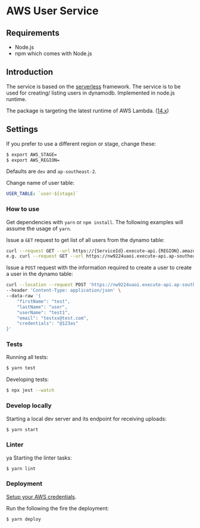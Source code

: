 # AWS User Service

## Requirements

* Node.js
* npm which comes with Node.js

## Introduction

The service is based on the [serverless](https://serverless.com/) framework. The service is to be used for creating/ listing users in dynamodb. Implemented in node.js runtime.

The package is targeting the latest runtime of AWS Lambda. ([14.x](https://docs.aws.amazon.com/lambda/latest/dg/lambda-runtimes.html))

## Settings

If you prefer to use a different region or stage, change these:

```sh
$ export AWS_STAGE=
$ export AWS_REGION=
```

Defaults are `dev` and `ap-southeast-2`.

Change name of user table:

```yaml
USER_TABLE: `user-${stage}`
```

### How to use

Get dependencies with `yarn` or `npm install`. The following examples will assume the usage of `yarn`.

Issue a `GET` request to get list of all users from the dynamo table:

```sh
curl --request GET --url https://{ServiceId}.execute-api.{REGION}.amazonaws.com/dev/users 
e.g. curl --request GET --url https://nw9224uaoi.execute-api.ap-southeast-2.amazonaws.com/dev/users
```

Issue a `POST` request with the information required to create a user to create a user in the dynamo table:

```sh
curl --location --request POST 'https://nw9224uaoi.execute-api.ap-southeast-2.amazonaws.com/dev/users' \
--header 'Content-Type: application/json' \
--data-raw '{
	"firstName": "test",
	"lastName": "user",
	"userName": "test1",
	"email": "testxx@test.com",
	"credentials": "@123as"
}'

```

### Tests

Running all tests:

```bash
$ yarn test
```

Developing tests:

```bash
$ npx jest --watch
```

### Develop locally

Starting a local dev server and its endpoint for receiving uploads:

```bash
$ yarn start
```

### Linter
ya
Starting the linter tasks:

```bash
$ yarn lint
```

### Deployment

[Setup your AWS credentials](https://serverless.com/framework/docs/providers/aws/guide/credentials/).

Run the following the fire the deployment:

```bash
$ yarn deploy
```
